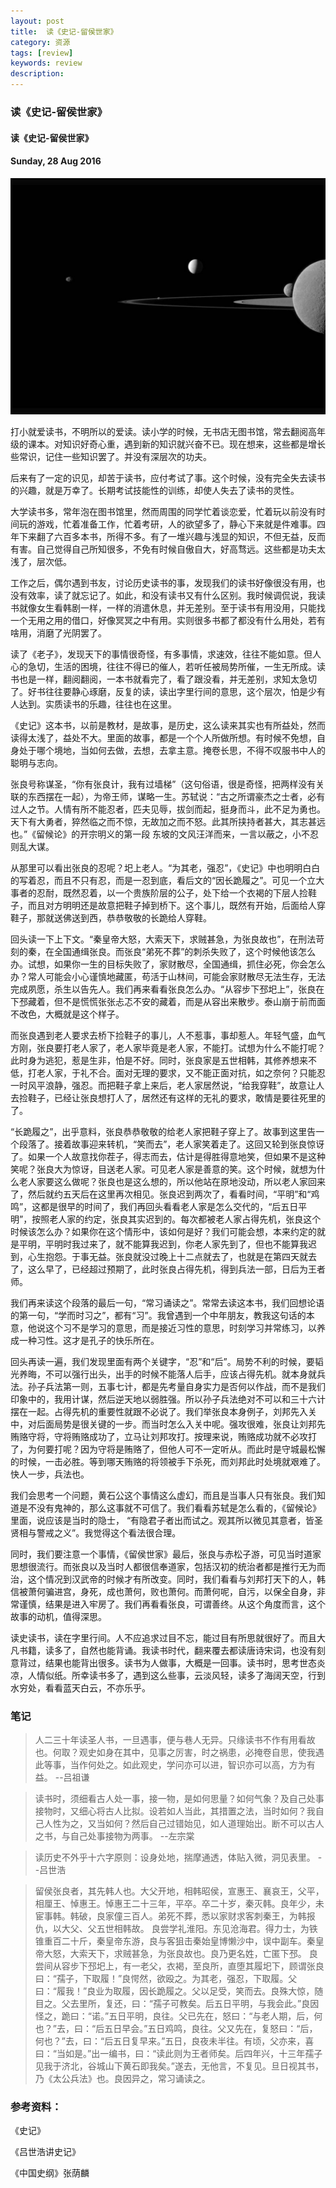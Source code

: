 ```yaml
---
layout: post
title:  读《史记-留侯世家》
category: 资源
tags: [review]
keywords: review
description:
---
```


### 读《史记-留侯世家》

#### 读《史记-留侯世家》

#### Sunday, 28 Aug 2016

![cassini](/../../assets/img/resource/2016/cassini_10.jpg)

打小就爱读书，不明所以的爱读。读小学的时候，无书店无图书馆，常去翻阅高年级的课本。对知识好奇心重，遇到新的知识就兴奋不已。现在想来，这些都是增长些常识，记住一些知识罢了。并没有深层次的功夫。

后来有了一定的识见，却苦于读书，应付考试了事。这个时候，没有完全失去读书的兴趣，就是万幸了。长期考试技能性的训练，却使人失去了读书的灵性。

大学读书多，常年泡在图书馆里，然而周围的同学忙着谈恋爱，忙着玩以前没有时间玩的游戏，忙着准备工作，忙着考研，人的欲望多了，静心下来就是件难事。四年下来翻了六百多本书，所得不多。有了一堆兴趣与浅显的知识，不但无益，反而有害。自己觉得自己所知很多，不免有时候自傲自大，好高骛远。这些都是功夫太浅了，层次低。

工作之后，偶尔遇到书友，讨论历史读书的事，发现我们的读书好像很没有用，也没有效率，读了就忘记了。如此，和没有读书又有什么区别。我时候调侃说，我读书就像女生看韩剧一样，一样的消遣休息，并无差别。至于读书有用没用，只能找一个无用之用的借口，好像冥冥之中有用。实则很多书都了都没有什么用处，若有啥用，消磨了光阴罢了。

读了《老子》，发现天下的事情很奇怪，有多事情，求速效，往往不能如意。但人心的急切，生活的困境，往往不得已的催人，若听任被局势所催，一生无所成。读书也是一样，翻阅翻阅，一本书就看完了，看了跟没看，并无差别，求知太急切了。好书往往要静心琢磨，反复的读，读出字里行间的意思，这个层次，怕是少有人达到。实质读书的乐趣，往往也在这里。

《史记》这本书，以前是教材，是故事，是历史，这么读来其实也有所益处，然而读得太浅了，益处不大。里面的故事，都是一个个人所做所想。有时候不免想，自身处于哪个境地，当如何去做，去想，去拿主意。掩卷长思，不得不叹服书中人的聪明与志向。

张良号称谋圣，“你有张良计，我有过墙梯”（这句俗语，很是奇怪，把两样没有关联的东西摆在一起），为帝王师，谋略一生。苏轼说：“古之所谓豪杰之士者，必有过人之节。人情有所不能忍者，匹夫见辱，拔剑而起，挺身而斗，此不足为勇也。天下有大勇者，猝然临之而不惊，无故加之而不怒。此其所挟持者甚大，其志甚远也。”《留候论》的开宗明义的第一段 东坡的文风汪洋而来，一言以蔽之，小不忍则乱大谋。

从那里可以看出张良的忍呢？圯上老人。“为其老，强忍”，《史记》中也明明白白的写着忍，而且不只有忍，而是一忍到底，看后文的“因长跪履之”。可见一个立大事者的忍耐，既然忍着，以一个贵族阶层的公子，处下给一个衣褐的下层人捡鞋子，而且对方明明还是故意把鞋子掉到桥下。这个事儿，既然有开始，后面给人穿鞋子，那就送佛送到西，恭恭敬敬的长跪给人穿鞋。

回头读一下上下文。“秦皇帝大怒，大索天下，求贼甚急，为张良故也”，在刑法苛刻的秦，在全国通缉张良。而张良“弟死不葬”的刺杀失败了，这个时候他该怎么办。试想，如果你一生的目标失败了，家财散尽，全国通缉，抓住必死，你会怎么办？常人可能会小心谨慎地藏匿，苟活于山林间，可能会家财散尽无法生存，无法完成夙愿，杀生以告先人。我们再来看看张良怎么办。“从容步下邳圯上”，张良在下邳藏着，但不是慌慌张张忐忑不安的藏着，而是从容出来散步。泰山崩于前而面不改色，大概就是这个样子。

而张良遇到老人要求去桥下捡鞋子的事儿，人不惹事，事却惹人。年轻气盛，血气方刚，张良要打老人家了，老人家毕竟是老人家，不能打。试想为什么不能打呢？此时身为逃犯，惹是生非，怕是不好。同时，张良家是五世相韩，其修养想来不低，打老人家，于礼不合。面对无理的要求，又不能正面对抗，如之奈何？只能忍一时风平浪静，强忍。而把鞋子拿上来后，老人家居然说，“给我穿鞋”，故意让人去捡鞋子，已经让张良想打人了，居然还有这样的无礼的要求，敢情是要往死里的了。

“长跪履之”，出乎意料，张良恭恭敬敬的给老人家把鞋子穿上了。故事到这里告一个段落了。接着故事迎来转机，“笑而去”，老人家笑着走了。这回又轮到张良惊讶了。如果一个人故意找你茬子，得志而去，估计是得胜得意地笑，但如果不是这种笑呢？张良大为惊讶，目送老人家。可见老人家是善意的笑。这个时候，就想为什么老人家要这么做呢？张良也是这么想的，所以他站在原地没动，所以老人家回来了，然后就约五天后在这里再次相见。张良迟到两次了，看看时间，“平明”和“鸡鸣”，这都是很早的时间了，我们再回头看看老人家是怎么交代的，“后五日平明”，按照老人家的约定，张良其实迟到的。每次都被老人家占得先机，张良这个时候该怎么办？如果你在这个情形中，该如何是好？我们可能会想，本来约定的就是平明，平明时我过来了，就不能算我迟到，你老人家先到了，但也不能算我迟到，心生抱怨。于事无益。张良就没过晚上十二点就去了，也就是在第四天就去了，这么早了，已经超过预期了，此时张良占得先机，得到兵法一部，日后为王者师。

我们再来读这个段落的最后一句，“常习诵读之”。常常去读这本书，我们回想论语的第一句，“学而时习之”，都有“习”。我曾遇到一个中年朋友，教我这句话的本意，他说这个习不是学习的意思，而是接近习性的意思，时刻学习并常练习，以养成一种习性。这才是孔子的快乐所在。

回头再读一遍，我们发现里面有两个关键字，“忍”和“后”。局势不利的时候，要韬光养晦，不可以强行出头，出手的时候不能落人后手，应该占得先机。就本身就兵法。孙子兵法第一则，五事七计，都是先考量自身实力是否何以作战，而不是我们印象中的，我用计谋，然后逆天地以弱胜强。所以孙子兵法绝对不可以和三十六计摆在一起。占得先机的重要性就跟不必说了。我们举张良本身例子，刘邦先入关中，对后面局势是很关键的一步。而当时怎么入关中呢。强攻很难，张良让刘邦先贿赂守将，守将贿赂成功了，立马让刘邦攻打。按理来说，贿赂成功就不必攻打了，为何要打呢？因为守将是贿赂了，但他人可不一定听从。而此时是守城最松懈的时候，一击必胜。等到哪天贿赂的将领被手下杀死，而刘邦此时处境就艰难了。快人一步，兵法也。

我们会思考一个问题，黄石公这个事情这么虚幻，而且是当事人只有张良。我们知道是不没有鬼神的，那么这事就不可信了。我们看看苏轼是怎么看的，《留候论》里面，说应该是当时的隐士， “有隐君子者出而试之。观其所以微见其意者，皆圣贤相与警戒之义”。我觉得这个看法很合理。

同时，我们要注意一个事情，《留侯世家》最后，张良与赤松子游，可见当时道家思想很流行。而张良以及当时人都很信奉道家，包括汉初的统治者都是推行无为而治，这个情况到汉武帝的时候才有所改变。同时，我们看看与刘邦打天下的人，韩信被萧何骗进宫，身死，成也萧何，败也萧何。而萧何呢，自污，以保全自身，非常谨慎，结果是进入牢房了。我们再看看张良，可谓善终。从这个角度而言，这个故事的动机，值得深思。

读史读书，读在字里行间。人不应追求过目不忘，能过目有所思就很好了。而且大凡书籍，读多了，自然也能背诵。我读书时代，翻来覆去都读唐诗宋词，也没有刻意背过，结果也能背出很多。读书为人做事，大概是一回事。读书时，思考世态炎凉，人情似纸。所幸读书多了，遇到这么些事，云淡风轻，读多了海阔天空，行到水穷处，看看蓝天白云，不亦乐乎。

### 笔记

> 人二三十年读圣人书，一旦遇事，便与巷人无异。只缘读书不作有用看故也。何取？观史如身在其中，见事之厉害，时之祸患，必掩卷自思，使我遇此等事，当作何处之。如此观史，学问亦可以进，智识亦可以高，方为有益。
--吕祖谦

> 读书时，须细看古人处一事，接一物，是如何思量？如何气象？及自己处事接物时，又细心将古人比拟。设若如人当此，其措置之法，当时如何？我自己人性为之，又当如何？然后自己过错始见，如人道理始出。断不可以古人之书，与自己处事接物为两事。
--左宗棠

> 读历史不外乎十六字原则：设身处地，揣摩通透，体贴入微，洞见表里。
--吕世浩

> 留侯张良者，其先韩人也。大父开地，相韩昭侯，宣惠王、襄哀王，父平，相厘王、悼惠王。悼惠王二十三年，平卒。卒二十岁，秦灭韩。良年少，未宦事韩。韩破，良家僮三百人。弟死不葬，悉以家财求客刺秦王，为韩报仇，以大父、父五世相韩故。
良尝学礼淮阳。东见沧海君。得力士，为铁锥重百二十斤，秦皇帝东游，良与客狙击秦始皇博懒沙中，误中副车。秦皇帝大怒，大索天下，求贼甚急，为张良故也。良乃更名姓，亡匿下邳。
良尝间从容步下邳圯上，有一老父，衣褐，至良所，直堕其履圯下，顾谓张良曰：“孺子，下取履！”良愕然，欲殴之。为其老，强忍，下取履。父曰：“履我！”良业为取履，因长跪履之。父以足受，笑而去。良殊大惊，随目之。父去里所，复还，曰：“孺子可教矣。后五日平明，与我会此。”良因怪之，跪曰：“诺。”五日平明，良往。父已先在，怒曰：“与老人期，后，何也？”去，曰：“后五日早会。”五日鸡鸣，良往。父又先在，复怒曰：“后，何也？”去，曰：“后五日复早来。”五日，良夜未半往。有顷，父亦来，喜曰：“当如是。”出一编书，曰：“读此则为王者师矣。后四年兴，十三年孺子见我于济北，谷城山下黄石即我矣。”遂去，无他言，不复见。旦日视其书，乃《太公兵法》也。良因异之，常习诵读之。




### 参考资料：

《史记》

《吕世浩讲史记》

《中国史纲》张荫麟


